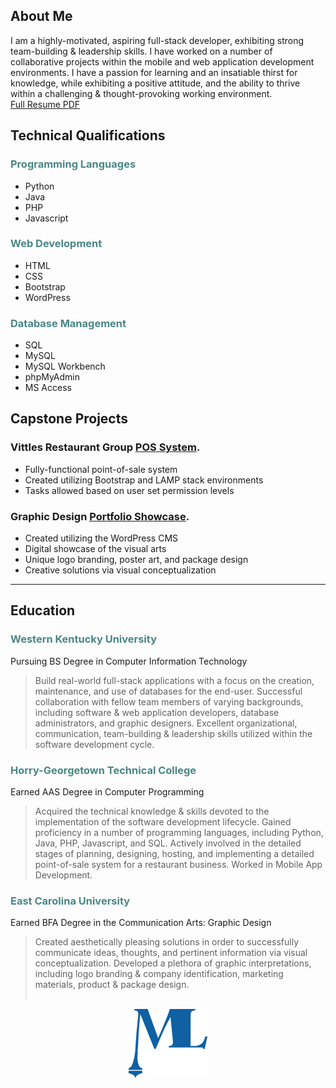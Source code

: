 ## About Me
I am a highly-motivated, aspiring full-stack developer, exhibiting strong team-building & leadership skills. I have worked on a number of collaborative projects within the mobile and web application development environments. I have a passion for learning and an insatiable thirst for knowledge, while exhibiting a positive attitude, and the ability to thrive within a challenging & thought-provoking working environment.<br>
[Full Resume PDF](Lamelza_CV.pdf)

<!--![Tux, the Linux mascot](images/logo1.jpg) # Software Developer
<img src="images/logo1.jpg" width="200">-->

## Technical Qualifications
### <span style="color:#4a8685">Programming Languages</span>

* Python
* Java
* PHP
* Javascript

### <span style="color:#4a8685">Web Development</span>

* HTML
* CSS
* Bootstrap
* WordPress

### <span style="color:#4a8685">Database Management</span>

* SQL
* MySQL
* MySQL Workbench
* phpMyAdmin
* MS Access

## Capstone Projects
<!--Dillinger requires [Node.js](https://nodejs.org/) v10+ to run.-->
### Vittles Restaurant Group [POS System](https://www.loom.com/share/fbf197d4fa9a4a728485856623861eb3?sid=7642899d-c803-4ec0-b441-8404d9e9d82e/).
* Fully-functional point-of-sale system
* Created utilizing Bootstrap and LAMP stack environments
* Tasks allowed based on user set permission levels

### Graphic Design [Portfolio Showcase](http://portfolio.melissalamelza.com/).
* Created utilizing the WordPress CMS
* Digital showcase of the visual arts
* Unique logo branding, poster art, and package design
* Creative solutions via visual conceptualization
  
___


## Education
### <span style="color:#4a8685">Western Kentucky University</span>
Pursuing BS Degree in Computer Information Technology
> Build real-world full-stack applications with a focus on the
> creation, maintenance, and use of databases for the end-user.
> Successful collaboration with fellow team members of varying 
> backgrounds, including software & web application developers,
> database administrators, and graphic designers. Excellent 
> organizational, communication, team-building & leadership 
> skills utilized within the software development cycle.

### <span style="color:#4a8685">Horry-Georgetown Technical College</span>
Earned AAS Degree in Computer Programming
> Acquired the technical knowledge & skills devoted to the 
> implementation of the software development lifecycle. 
> Gained proficiency in a number of programming languages,
> including Python, Java, PHP, Javascript, and SQL. Actively 
> involved in the detailed stages of planning, designing, hosting, 
> and implementing a detailed point-of-sale system for a
> restaurant business. Worked in Mobile App Development.

### <span style="color:#4a8685">East Carolina University</span>
Earned BFA Degree in the Communication Arts: Graphic Design
> Created aesthetically pleasing solutions in order to successfully
> communicate ideas, thoughts, and pertinent information via
> visual conceptualization. Developed a plethora of graphic
> interpretations, including logo branding & company
> identification, marketing materials, product & package design.
> <br><br>

<p style="text-align:center"><img style ="align:center" src="images/logo1.jpg"></p>





